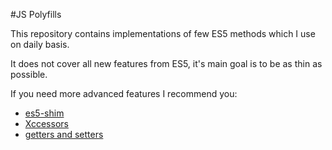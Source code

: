 #JS Polyfills

This repository contains implementations of few ES5 methods which I use on daily basis.

It does not cover all new features from ES5, it's main goal is to be as thin as possible.

If you need more advanced features I recommend you:

* [es5-shim](http://github.com/kriskowal/es5-shim/)
* [Xccessors](http://purl.eligrey.com/github/Xccessors)
* [getters and setters](http://blogs.msdn.com/b/ie/archive/2010/09/07/transitioning-existing-code-to-the-es5-getter-setter-apis.aspx)
